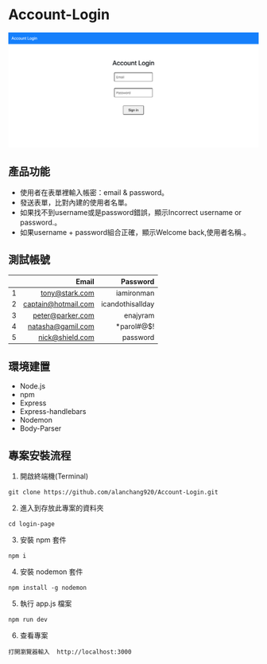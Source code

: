 # Account-Login

![](https://raw.githubusercontent.com/alanchang920/Account-Login/main/login.png)

## 產品功能
- 使用者在表單裡輸入帳密：email & password。
- 發送表單，比對內建的使用者名單。
- 如果找不到username或是password錯誤，顯示Incorrect username or password.。
- 如果username + password組合正確，顯示Welcome back,使用者名稱.。

## 測試帳號

|     |               Email |         Password |
| --: | ------------------: | ---------------: |
|   1 |      tony@stark.com |       iamironman |
|   2 | captain@hotmail.com | icandothisallday |
|   3 |    peter@parker.com |         enajyram |
|   4 |   natasha@gamil.com |     \*parol#@\$! |
|   5 |     nick@shield.com |         password |

## 環境建置
- Node.js
- npm
- Express
- Express-handlebars
- Nodemon
- Body-Parser

## 專案安裝流程
1. 開啟終端機(Terminal)
```
git clone https://github.com/alanchang920/Account-Login.git
```
2. 進入到存放此專案的資料夾
```
cd login-page
```
3. 安裝 npm 套件
```
npm i
```
4. 安裝 nodemon 套件
```
npm install -g nodemon
```
5. 執行 app.js 檔案
```
npm run dev
```
6. 查看專案
```
打開瀏覽器輸入  http://localhost:3000
```
